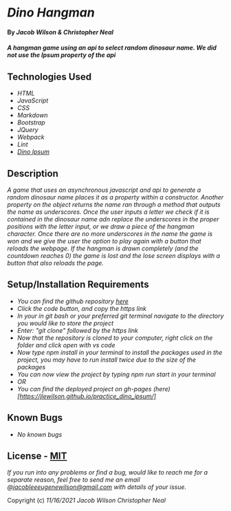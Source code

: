 # _Dino Hangman_

#### By _**Jacob Wilson & Christopher Neal**_

#### _A hangman game using an api to select random dinosaur name. We did not use the Ipsum property of the api_

## Technologies Used

* _HTML_
* _JavaScript_
* _CSS_
* _Markdown_
* _Bootstrap_
* _JQuery_
* _Webpack_
* _Lint_
* _[Dino Ipsum](https://dinoipsum.com/#res)_

## Description

_A game that uses an asynchronous javascript and api to generate a random dinosaur name places it as a property within a constructor. Another property on the object returns the name ran through a method that outputs the name as underscores. Once the user inputs a letter we check if it is contained in the dinosaur name adn replace the underscores in the proper positions with the letter input, or we draw a piece of the hangman character. Once there are no more underscores in the name the game is won and we give the user the option to play again with a button that reloads the webpage. If the hangman is drawn completely (and the countdown reaches 0) the game is lost and the lose screen displays with a button that also reloads the page._

## Setup/Installation Requirements


* _You can find the github repository [here](https://github.com/JLEWilson/practice_dino_ipsum)_
* _Click the code button, and copy the https link_
* _In your in git bash or your preferred git terminal navigate to the directory you would like to store the project_
* _Enter: "git clone" followed by the https link_
* _Now that the repository is cloned to your computer, right click on the folder and click open with vs code_
* _Now type npm install in your terminal to install the packages used in the project, you may have to run install twice due to the size of the packages_
* _You can now view the project by typing npm run start in your terminal_
* _OR_
* _You can find the deployed project on gh-pages (here)[https://jlewilson.github.io/practice_dino_ipsum/]_

## Known Bugs

* _No known bugs_

## License - [MIT](https://opensource.org/licenses/MIT)

_If you run into any problems or find a bug, would like to reach me for a separate reason, feel free to send me an email @jacobleeeugenewilson@gmail.com with details of your issue._

Copyright (c) _11/16/2021_ _Jacob Wilson_ _Christopher Neal_
